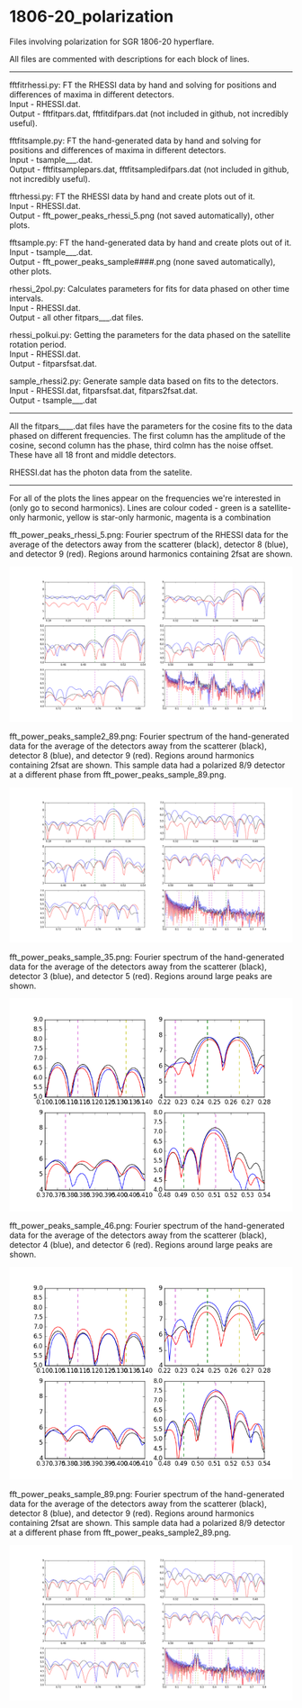 # 1806-20_polarization

Files involving polarization for SGR 1806-20 hyperflare.

All files are commented with descriptions for each block of lines.

----------------------------------------------------------------------------------------------------------------

fftfitrhessi.py: FT the RHESSI data by hand and solving for positions and differences of maxima in different detectors.  
Input - RHESSI.dat.  
Output - fftfitpars.dat, fftfitdifpars.dat (not included in github, not incredibly useful).

fftfitsample.py: FT the hand-generated data by hand and solving for positions and differences of maxima in different detectors.  
Input - tsample___.dat.  
Output - fftfitsamplepars.dat, fftfitsampledifpars.dat (not included in github, not incredibly useful).

fftrhessi.py: FT the RHESSI data by hand and create plots out of it.  
Input - RHESSI.dat.  
Output - fft_power_peaks_rhessi_5.png (not saved automatically), other plots.  

fftsample.py: FT the hand-generated data by hand and create plots out of it.  
Input - tsample___.dat.  
Output - fft_power_peaks_sample####.png (none saved automatically), other plots.  

rhessi_2pol.py: Calculates parameters for fits for data phased on other time intervals.  
Input - RHESSI.dat.  
Output - all other fitpars___.dat files.

rhessi_polkui.py: Getting the parameters for the data phased on the satellite rotation period.  
Input - RHESSI.dat.  
Output - fitparsfsat.dat.  

sample_rhessi2.py: Generate sample data based on fits to the detectors.  
Input - RHESSI.dat, fitparsfsat.dat, fitpars2fsat.dat.  
Output - tsample___.dat

----------------------------------------------------------------------------------------------------------------

All the fitpars____.dat files have the parameters for the cosine fits to the data phased on different frequencies.  The first column has the amplitude of the cosine, second column has the phase, third colmn has the noise offset.  These have all 18 front and middle detectors.

RHESSI.dat has the photon data from the satelite.

----------------------------------------------------------------------------------------------------------------

For all of the plots the lines appear on the frequencies we're interested in (only go to second harmonics).  Lines are colour coded - green is a satellite-only harmonic, yellow is star-only harmonic, magenta is a combination

fft_power_peaks_rhessi_5.png: Fourier spectrum of the RHESSI data for the average of the detectors away from the scatterer (black), detector 8 (blue), and detector 9 (red).  Regions around harmonics containing 2fsat are shown.

![fft_power_peaks_rhessi_5.png](fft_power_peaks_rhessi_5.png)

fft_power_peaks_sample2_89.png: Fourier spectrum of the hand-generated data for the average of the detectors away from the scatterer (black), detector 8 (blue), and detector 9 (red).  Regions around harmonics containing 2fsat are shown.  This sample data had a polarized 8/9 detector at a different phase from fft_power_peaks_sample_89.png.

![fft_power_peaks_sample2_89.png](fft_power_peaks_sample2_89.png)

fft_power_peaks_sample_35.png: Fourier spectrum of the hand-generated data for the average of the detectors away from the scatterer (black), detector 3 (blue), and detector 5 (red).  Regions around large peaks are shown.

![fft_power_peaks_sample_35.png](fft_power_peaks_sample_35.png)

fft_power_peaks_sample_46.png: Fourier spectrum of the hand-generated data for the average of the detectors away from the scatterer (black), detector 4 (blue), and detector 6 (red).  Regions around large peaks are shown.

![fft_power_peaks_sample_46.png](fft_power_peaks_sample_46.png)

fft_power_peaks_sample_89.png: Fourier spectrum of the hand-generated data for the average of the detectors away from the scatterer (black), detector 8 (blue), and detector 9 (red).  Regions around harmonics containing 2fsat are shown.  This sample data had a polarized 8/9 detector at a different phase from fft_power_peaks_sample2_89.png.

![fft_power_peaks_sample_89.png](fft_power_peaks_sample_89.png)
